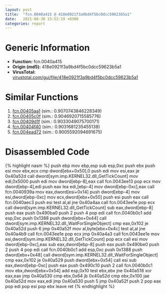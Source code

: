 ```yaml
---
layout: post
title:  "fcn.0040a415 @ 418e0921f3a9bd4f5bc0dcc59623b5a1"
date:   2021-08-30 15:52:19 +0300
categories: report
---
```


# Generic Information
- **Function:** fcn.0040a415
- **Origin (md5):** 418e0921f3a9bd4f5bc0dcc59623b5a1
- **VirusTotal:** [virustotal.com/gui/file/418e0921f3a9bd4f5bc0dcc59623b5a1][virustotal_ref]



# Similar Functions

1. [fcn.00405aa1][similar_1_ref] (sim.: 0.9070743846228349)
2. [fcn.00405c0f][similar_2_ref] (sim.: 0.9046920715585776)
3. [fcn.00409d1f][similar_3_ref] (sim.: 0.9033049075700171)
4. [fcn.00404f40][similar_4_ref] (sim.: 0.9031681235455138)
5. [fcn.004ead72][similar_5_ref] (sim.: 0.9005592094691675)


# Disassembled Code

{% highlight nasm %}
push ebp
mov ebp,esp
sub esp,0xc
push ebx
push esi
mov ebx,ecx
cmp dword[ebx+0x50],0
push edi
mov esi,eax
je 0x40a52d
call dword[sym.imp.KERNEL32.dll_GetTickCount]
mov edi,0x5000
push edi
mov dword[ebp-8],eax
call fcn.0043ee13
pop ecx
mov dword[ebp-4],edi
push eax
lea edi,[ebp-4]
mov dword[ebp-0xc],eax
call fcn.0040939a
mov eax,dword[esi+0x14]
push dword[ebp-4]
mov esi,dword[ebp-0xc]
mov ecx,dword[ebx+0x50]
push esi
push eax
call fcn.0040aec3
push esi
test al,al
jne 0x40a4aa
call fcn.0043ee1e
pop ecx
call dword[sym.imp.KERNEL32.dll_GetTickCount]
sub eax,dword[ebp-8]
push eax
push 0x490ba0
push 2
push 4
pop edi
call fcn.0040b0c1
add esp,0xc
push 0x1388
push dword[ebx+0x44]
call dword[sym.imp.KERNEL32.dll_WaitForSingleObject]
cmp eax,0x102
je 0x40a52d
push 6
jmp 0x40a52f
mov al,byte[ebx+0x4c]
test al,al
jne 0x40a4b9
call fcn.0043ee1e
pop ecx
jmp 0x40a4a3
call fcn.0043ee1e
mov esi,dword[sym.imp.KERNEL32.dll_GetTickCount]
pop ecx
call esi
mov dword[ebp-0xc],eax
sub eax,dword[ebp-8]
push eax
push 0x490be0
push 2
push 4
pop edi
call fcn.0040b0c1
add esp,0xc
push 0x1388
push dword[ebx+0x48]
call dword[sym.imp.KERNEL32.dll_WaitForSingleObject]
cmp eax,0x102
je 0x40a529
push dword[ebx+0x54]
call esi
sub eax,dword[ebp-0xc]
push eax
push 0x490c10
push 2
call fcn.0040b0c1
mov ebx,dword[ebx+0x54]
add esp,0x10
test ebx,ebx
jne 0x40a518
xor eax,eax
jmp 0x40a530
cmp ebx,0x64
jb 0x40a52d
cmp ebx,0x100
jae 0x40a52d
mov eax,edi
jmp 0x40a530
push 5
jmp 0x40a52f
push 2
pop eax
pop edi
pop esi
pop ebx
leave 
ret 
{% endhighlight %}


[similar_1_ref]: /report/fcn.00405aa1@e38ba004520fa1a86a35b63e8d5843ef
[similar_2_ref]: /report/fcn.00405c0f@510c8408eb3f0420e19240592ddc0b5b
[similar_3_ref]: /report/fcn.00409d1f@418e0921f3a9bd4f5bc0dcc59623b5a1
[similar_4_ref]: /report/fcn.00404f40@418e0921f3a9bd4f5bc0dcc59623b5a1
[similar_5_ref]: /report/fcn.004ead72@9c2b894b84f59672d8be2e984066f76f
[virustotal_ref]: https://www.virustotal.com/gui/file/418e0921f3a9bd4f5bc0dcc59623b5a1